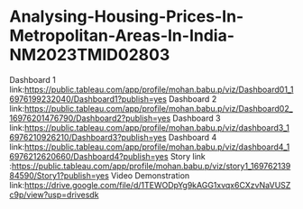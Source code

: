 # Analysing-Housing-Prices-In-Metropolitan-Areas-In-India-NM2023TMID02803

Dashboard 1 link:https://public.tableau.com/app/profile/mohan.babu.p/viz/Dashboard01_16976199232040/Dashboard1?publish=yes
Dashboard 2 link:https://public.tableau.com/app/profile/mohan.babu.p/viz/Dashboard02_16976201476790/Dashboard2?publish=yes
Dashboard 3 link:https://public.tableau.com/app/profile/mohan.babu.p/viz/dashboard3_16976210926210/Dashboard3?publish=yes
Dashboard 4 link:https://public.tableau.com/app/profile/mohan.babu.p/viz/dashboard4_16976212620660/Dashboard4?publish=yes
Story link :https://public.tableau.com/app/profile/mohan.babu.p/viz/story1_16976213984590/Story1?publish=yes
Video Demonstration link:https://drive.google.com/file/d/1TEWODpYg9kAGG1xvqx6CXzvNaVUSZc9p/view?usp=drivesdk
